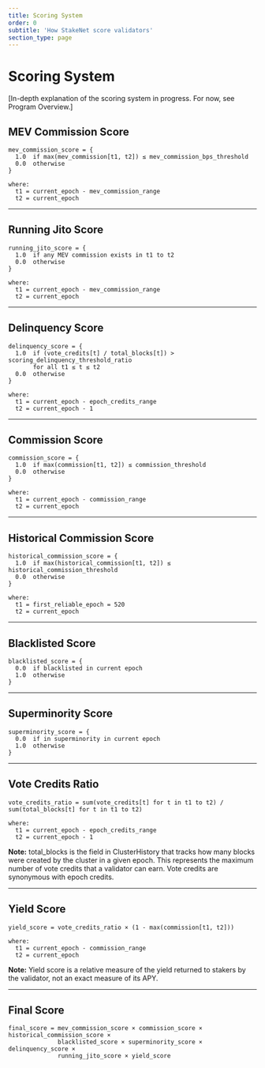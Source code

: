 ```yaml
---
title: Scoring System
order: 0
subtitle: 'How StakeNet score validators'
section_type: page
---
```


# Scoring System

[In-depth explanation of the scoring system in progress. For now, see Program Overview.]

## MEV Commission Score

```
mev_commission_score = {
  1.0  if max(mev_commission[t1, t2]) ≤ mev_commission_bps_threshold
  0.0  otherwise
}

where:
  t1 = current_epoch - mev_commission_range
  t2 = current_epoch
```

---

## Running Jito Score

```
running_jito_score = {
  1.0  if any MEV commission exists in t1 to t2
  0.0  otherwise
}

where:
  t1 = current_epoch - mev_commission_range
  t2 = current_epoch
```

---

## Delinquency Score

```
delinquency_score = {
  1.0  if (vote_credits[t] / total_blocks[t]) > scoring_delinquency_threshold_ratio 
       for all t1 ≤ t ≤ t2
  0.0  otherwise
}

where:
  t1 = current_epoch - epoch_credits_range
  t2 = current_epoch - 1
```

---

## Commission Score

```
commission_score = {
  1.0  if max(commission[t1, t2]) ≤ commission_threshold
  0.0  otherwise
}

where:
  t1 = current_epoch - commission_range
  t2 = current_epoch
```

---

## Historical Commission Score

```
historical_commission_score = {
  1.0  if max(historical_commission[t1, t2]) ≤ historical_commission_threshold
  0.0  otherwise
}

where:
  t1 = first_reliable_epoch = 520
  t2 = current_epoch
```

---

## Blacklisted Score

```
blacklisted_score = {
  0.0  if blacklisted in current epoch
  1.0  otherwise
}
```

---

## Superminority Score

```
superminority_score = {
  0.0  if in superminority in current epoch
  1.0  otherwise
}
```

---

## Vote Credits Ratio

```
vote_credits_ratio = sum(vote_credits[t] for t in t1 to t2) / sum(total_blocks[t] for t in t1 to t2)

where:
  t1 = current_epoch - epoch_credits_range
  t2 = current_epoch - 1
```

**Note:** total_blocks is the field in ClusterHistory that tracks how many blocks were created by the cluster in a given epoch. This represents the maximum number of vote credits that a validator can earn. Vote credits are synonymous with epoch credits.

---

## Yield Score

```
yield_score = vote_credits_ratio × (1 - max(commission[t1, t2]))

where:
  t1 = current_epoch - commission_range
  t2 = current_epoch
```

**Note:** Yield score is a relative measure of the yield returned to stakers by the validator, not an exact measure of its APY.

---

## Final Score

```
final_score = mev_commission_score × commission_score × historical_commission_score × 
              blacklisted_score × superminority_score × delinquency_score × 
              running_jito_score × yield_score
```